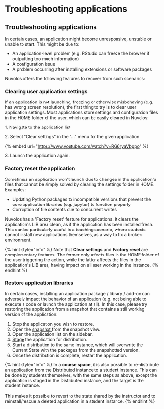 # Troubleshooting applications

## Troubleshooting applications

In certain cases, an application might become unresponsive, unstable or unable to start. This might be due to:

* An application-level problem (e.g. RStudio can freeze the browser if outputting too much information)
* A configuration issue
* A problem occurring after installing extensions or software packages

Nuvolos offers the following features to recover from such scenarios:

### Clearing user application settings <a href="#clearing-user-application-settings" id="clearing-user-application-settings"></a>

If an application is not launching, freezing or otherwise misbehaving (e.g. has wrong screen resolution), the first thing to try is to clear user application settings. Most applications store settings and configuration files in the HOME folder of the user, which can be easily cleared in Nuvolos:

1\. Navigate to the application list

2\. Select "Clear settings" in the "..." menu for the given application

{% embed url="https://www.youtube.com/watch?v=RG6ryaVbppo" %}

3\. Launch the application again.

### Factory reset the application

Sometimes an application won't launch due to changes in the application's files that cannot be simply solved by clearing the settings folder in HOME. Examples:

* Updating Python packages to incompatible versions that prevent the core application libraries (e.g. jupyter) to function properly
* Corruption of file contents due to concurrent writes

Nuvolos has a 'Factory reset' feature for applications. It clears the application's LIB area clean, as if the application has been installed fresh. This can be particularly useful in a teaching scenario, where students cannot install new applications themselves, as a way to fix a broken environment.

{% hint style="info" %}
Note that **Clear settings** and **Factory reset** are complementary features. The former only affects files in the HOME folder of the user triggering the action, while the latter affects the files in the application's LIB area, having impact on all user working in the instance.
{% endhint %}

### Restore application libraries <a href="#restore-application-libraries" id="restore-application-libraries"></a>

In certain cases, installing an application package / library / add-on can adversely impact the behavior of an application (e.g. not being able to execute a code or launch the application at all). In this case, please try restoring the application from a snapshot that contains a still working version of the application:

1. Stop the application you wish to restore.
2. Open the [snapshot ](../nuvolos-basic-concepts/snapshots.md)from the snapshot view.
3. Open the application list on the sidebar.
4. [Stage](../object-distribution/#distributing-a-selected-list-of-items-a-worked-example) the application for distribution.
5. Start a distribution to the same instance, which will overwrite the Current State with the packages from the snapshotted version.
6. Once the distribution is complete, restart the application.

{% hint style="info" %}
In a **course space**, it is also possible to re-distribute an application from the Distributed instance to a student instance. This can be done by students themselves, with the same steps as above, except the application is staged in the Distributed instance, and the target is the student instance.\
\
This makes it possible to revert to the state shared by the instructor and to reinstall/rescue a deleted application in a student instance.
{% endhint %}
